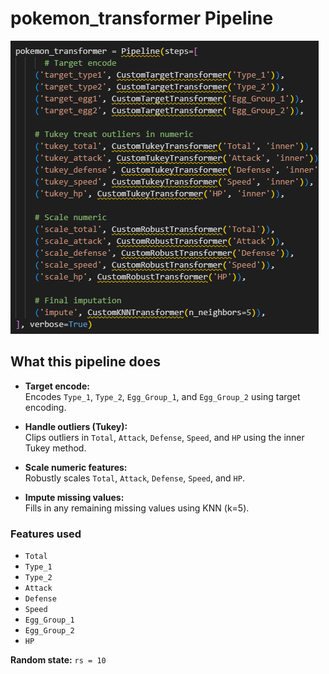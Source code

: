 # pokemon_transformer Pipeline

![Pokemon Pipeline Screenshot](ss.png)

## What this pipeline does

- **Target encode:**  
  Encodes `Type_1`, `Type_2`, `Egg_Group_1`, and `Egg_Group_2` using target encoding.

- **Handle outliers (Tukey):**  
  Clips outliers in `Total`, `Attack`, `Defense`, `Speed`, and `HP` using the inner Tukey method.

- **Scale numeric features:**  
  Robustly scales `Total`, `Attack`, `Defense`, `Speed`, and `HP`.

- **Impute missing values:**  
  Fills in any remaining missing values using KNN (k=5).

### Features used

- `Total`
- `Type_1`
- `Type_2`
- `Attack`
- `Defense`
- `Speed`
- `Egg_Group_1`
- `Egg_Group_2`
- `HP`

**Random state:** `rs = 10`
